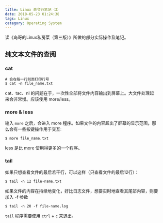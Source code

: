 ```yaml
---
title: Linux 命令行笔记（3）
date: 2018-05-23 01:24:38
tags: Linux
category: Operating System
---
```


读《鸟哥的Linux私房菜（第三版）》所做的部分实际操作及笔记。

<!-- more -->

## 纯文本文件的查阅

### cat

```
# 会在每一行前面打印行号
$ cat -n file_name.txt
```

cat、tac、nl 的问题在于，一次性全部将文件内容输出到屏幕上。大文件处理起来会非常慢。应该使用 more/less。

### more & less

输入 `more` 之后，会进入 more 程序。如果文件的内容超出了屏幕的显示范围，那么会有一些按键操作用于交互:

```
$ more file_name.txt
```

less 是比 more 使用得更多的一个程序。

### tail

如果只想查看文件的最后若干行，可以这样（只查看文件的最后12行）：

```
$ tail -n 12 file-name.txt
```

如果文件的内容在持续地变化，好比日志文件，想要实时地查看其尾部内容，则要加入 -f 参数

```
$ tail -n 20 -f file-name.log
```

`tail` 程序需要使用 `ctrl` + `c` 来退出。

